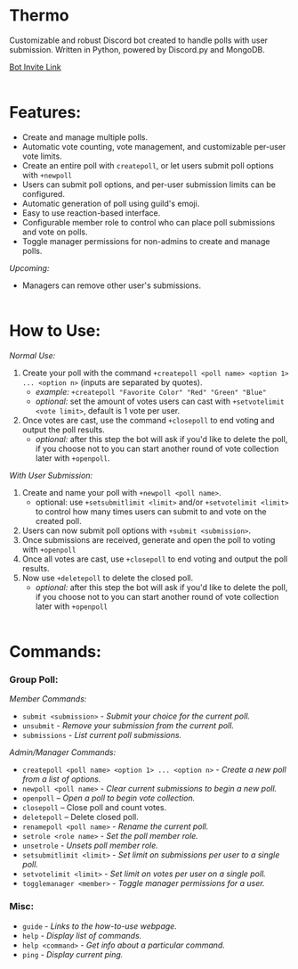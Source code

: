 # Thermo
Customizable and robust Discord bot created to handle polls with user submission. Written in Python, powered by D<span>iscord.py<span> and MongoDB.

[Bot Invite Link](https://discord.com/api/oauth2/authorize?client_id=843879097050726430&permissions=268511296&scope=bot)
<br><br>

# Features:
- Create and manage multiple polls.
- Automatic vote counting, vote management, and customizable per-user vote limits.
- Create an entire poll with `createpoll`, or let users submit poll options with `+newpoll`
- Users can submit poll options, and per-user submission limits can be configured. 
- Automatic generation of poll using guild's emoji.
- Easy to use reaction-based interface.
- Configurable member role to control who can place poll submissions and vote on polls.
- Toggle manager permissions for non-admins to create and manage polls.

*Upcoming:*
- Managers can remove other user's submissions.
<br><br>

# How to Use:
*Normal Use:*
1. Create your poll with the command `+createpoll <poll name> <option 1> ... <option n>` (inputs are separated by quotes).
	- *example:*  `+createpoll "Favorite Color" "Red" "Green" "Blue"`
	- *optional:* set the amount of votes users can cast with `+setvotelimit <vote limit>`, default is 1 vote per user.
2. Once votes are cast, use the command `+closepoll` to end voting and output the poll results.
	- *optional:* after this step the bot will ask if you'd like to delete the poll, if you choose not to you can start another round of vote collection later with `+openpoll`.

*With User Submission:*
1. Create and name your poll with `+newpoll <poll name>`.
	- optional: use `+setsubmitlimit <limit>` and/or `+setvotelimit <limit>` to control how
	many times users can submit to and vote on the created poll.
2. Users can now submit poll options with `+submit <submission>`.
3. Once submissions are received, generate and open the poll to voting with `+openpoll`
4. Once all votes are cast, use `+closepoll` to end voting and output the poll results.
5. Now use `+deletepoll` to delete the closed poll.
	- *optional:* after this step the bot will ask if you'd like to delete the poll, if you choose not to you can start another round of vote collection later with `+openpoll`
<br><br>

# Commands:
### **Group Poll:**
*Member Commands:*
- `submit <submission>` - *Submit your choice for the current poll.*
- `unsubmit` - *Remove your submission from the current poll.*
- `submissions` - *List current poll submissions.*

*Admin/Manager Commands:*
- `createpoll <poll name> <option 1> ... <option n>` - *Create a new poll from a list of options.*
- `newpoll <poll name>` - *Clear current submissions to begin a new poll.*
- `openpoll` – *Open a poll to begin vote collection.*
- `closepoll` – Close poll and count votes.
- `deletepoll` – Delete closed poll.
- `renamepoll <poll name>` - *Rename the current poll.*
- `setrole <role name>` - *Set the poll member role.*
- `unsetrole` - *Unsets poll member role.*
- `setsubmitlimit <limit>` - *Set limit on submissions per user to a single poll.*
- `setvotelimit <limit>` - *Set limit on votes per user on a single poll.*
- `togglemanager <member>` - *Toggle manager permissions for a user.*

### **Misc:**
- `guide` - *Links to the how-to-use webpage.*
- `help` - *Display list of commands.*
- `help <command>` - *Get info about a particular command.*
- `ping` - *Display current ping.*
<br><br>
